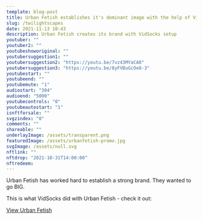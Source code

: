 ```yaml
---
template: blog-post
title: Urban Fetish establishes it's dominant image with the help of VidSocks innovative features meant for photography portfolios
slug: /twilightscapes
date: 2021-11-13 10:43
description: Urban Fetish creates its brand with VidSocks setup
youtuber: ""
youtuber2: ""
youtubeshoworiginal: ""
youtubersuggestion1: ""
youtubersuggestion2: "https://youtu.be/7vz43MYaCA0"
youtubersuggestion3: "https://youtu.be/8yFVBuGcOe8-3"
youtubestart: ""
youtubeend: ""
youtubemute: "1"
audiostart: "304"
audioend: "5000"
youtubecontrols: "0"
youtubeautostart: "1"
isnftforsale: ""
svgzindex: "0"
comments: ""
shareable: ""
underlayImage: /assets/transparent.png
featuredImage: /assets/urbanfetish-promo.jpg
svgImage: /assets/null.svg
nftlink: ""
nftdrop: "2021-10-31T14:00:00"
nftredeem:
---
```



Urban Fetish has worked hard to establish a strong brand. They wanted to go BIG. 

 This is what VidSocks did with Urban Fetish - check it out:

<a class="button fire " href="https://urbanfetish.com">View Urban Fetish</a>

